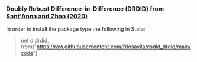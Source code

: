 ### Doubly Robust Difference-in-Difference (DRDID) from [Sant'Anna and Zhao (2020)](https://www.sciencedirect.com/science/article/abs/pii/S0304407620301901)

In order to install the package type the following in Stata:
> net d drdid, from("https://raw.githubusercontent.com/friosavila/csdid_drdid/main/code")

